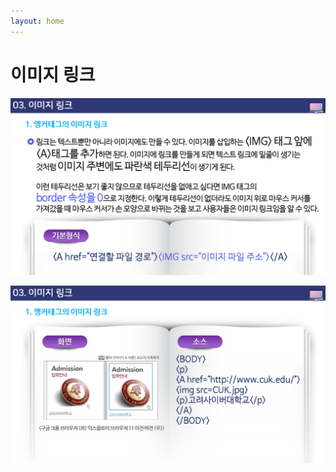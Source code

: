 ```yaml
---
layout: home
---
```


# 이미지 링크

![html504_21](./img/html504_21.png)

![html504_22](./img/html504_22.png)